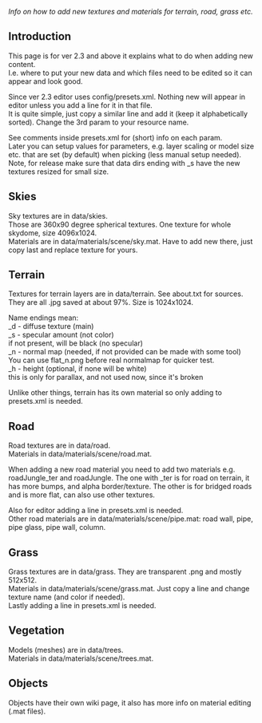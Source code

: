 *Info on how to add new textures and materials for terrain, road, grass
etc.*

## Introduction

This page is for ver 2.3 and above it explains what to do when adding
new content.  
I.e. where to put your new data and which files need to be edited so it
can appear and look good.

Since ver 2.3 editor uses config/presets.xml. Nothing new will appear in
editor unless you add a line for it in that file.  
It is quite simple, just copy a similar line and add it (keep it
alphabetically sorted). Change the 3rd param to your resource name.

See comments inside presets.xml for (short) info on each param.  
Later you can setup values for parameters, e.g. layer scaling or model
size etc. that are set (by default) when picking (less manual setup
needed).  
Note, for release make sure that data dirs ending with \_s have the new
textures resized for small size.

## Skies

Sky textures are in data/skies.  
Those are 360x90 degree spherical textures. One texture for whole
skydome, size 4096x1024.  
Materials are in data/materials/scene/sky.mat. Have to add new there,
just copy last and replace texture for yours.

## Terrain

Textures for terrain layers are in data/terrain. See about.txt for
sources.  
They are all .jpg saved at about 97%. Size is 1024x1024.

Name endings mean:  
\_d - diffuse texture (main)  
\_s - specular amount (not color)  
if not present, will be black (no specular)  
\_n - normal map (needed, if not provided can be made with some tool)  
You can use flat_n.png before real normalmap for quicker test.  
\_h - height (optional, if none will be white)  
this is only for parallax, and not used now, since it's broken

Unlike other things, terrain has its own material so only adding to
presets.xml is needed.

## Road

Road textures are in data/road.  
Materials in data/materials/scene/road.mat.

When adding a new road material you need to add two materials e.g.
roadJungle_ter and roadJungle. The one with \_ter is for road on
terrain, it has more bumps, and alpha border/texture. The other is for
bridged roads and is more flat, can also use other textures.

Also for editor adding a line in presets.xml is needed.  
Other road materials are in data/materials/scene/pipe.mat: road wall,
pipe, pipe glass, pipe wall, column.

## Grass

Grass textures are in data/grass. They are transparent .png and mostly
512x512.  
Materials in data/materials/scene/grass.mat. Just copy a line and change
texture name (and color if needed).  
Lastly adding a line in presets.xml is needed.

## Vegetation

Models (meshes) are in data/trees.  
Materials in data/materials/scene/trees.mat.

## Objects

Objects have their own wiki page, it also has more info on material
editing (.mat files).
